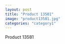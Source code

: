 ```yaml
---
layout: post
title: "Product 13581"
image: "product13581.jpg"
categories: "category1"
---
```

Product 13581
